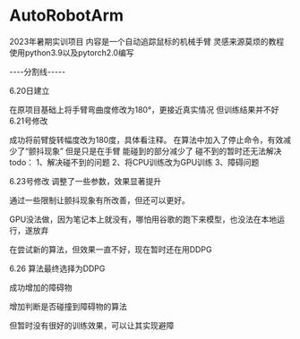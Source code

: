 # AutoRobotArm
2023年暑期实训项目
内容是一个自动追踪鼠标的机械手臂
灵感来源莫烦的教程
使用python3.9以及pytorch2.0编写

----分割线-----

6.20日建立

在原项目基础上将手臂弯曲度修改为180°，更接近真实情况
但训练结果并不好
6.21号修改

成功将前臂旋转幅度改为180度，具体看注释。
在算法中加入了停止命令，有效减少了“颤抖现象”
但是只是在手臂 能碰到的部分减少了
碰不到的暂时还无法解决
todo：
1、解决碰不到的问题
2、将CPU训练改为GPU训练
3、障碍问题

6.23号修改
调整了一些参数，效果显著提升

通过一些限制让颤抖现象有所改善，但还可以更好。


GPU没法做，因为笔记本上就没有，哪怕用谷歌的跑下来模型，也没法在本地运行，遂放弃


在尝试新的算法，但效果一直不好，现在暂时还在用DDPG

6.26
算法最终选择为DDPG

成功增加的障碍物

增加判断是否碰撞到障碍物的算法

但暂时没有很好的训练效果，可以让其实现避障






